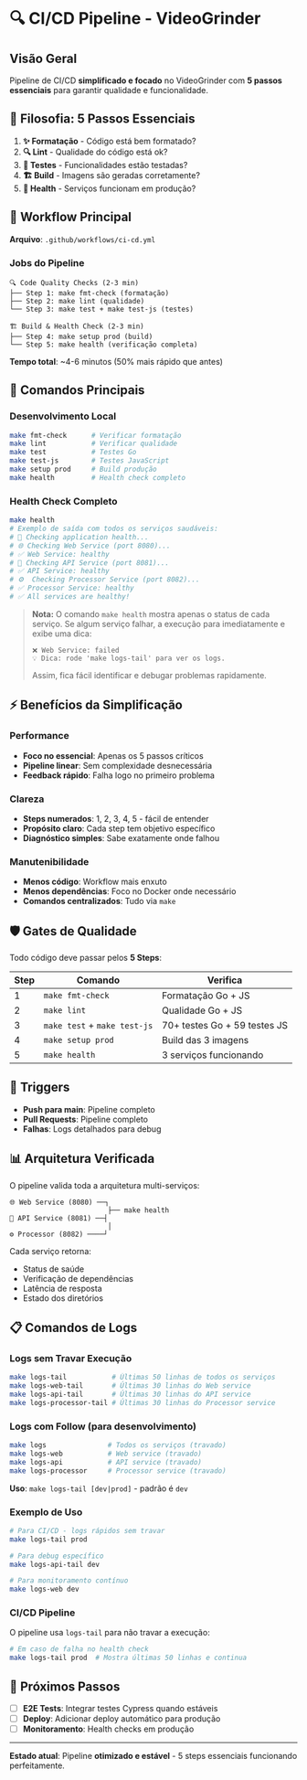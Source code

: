 # 🔍 CI/CD Pipeline - VideoGrinder

## Visão Geral

Pipeline de CI/CD **simplificado e focado** no VideoGrinder com **5 passos essenciais** para garantir qualidade e funcionalidade.

## 🎯 Filosofia: 5 Passos Essenciais

1. **✨ Formatação** - Código está bem formatado?
2. **🔍 Lint** - Qualidade do código está ok?
3. **🧪 Testes** - Funcionalidades estão testadas?
4. **🏗️ Build** - Imagens são geradas corretamente?
5. **🚀 Health** - Serviços funcionam em produção?

## 🚀 Workflow Principal

**Arquivo**: `.github/workflows/ci-cd.yml`

### Jobs do Pipeline

```
🔍 Code Quality Checks (2-3 min)
├── Step 1: make fmt-check (formatação)
├── Step 2: make lint (qualidade)
└── Step 3: make test + make test-js (testes)

🏗️ Build & Health Check (2-3 min)
├── Step 4: make setup prod (build)
└── Step 5: make health (verificação completa)
```

**Tempo total**: ~4-6 minutos (50% mais rápido que antes)

## 🔧 Comandos Principais

### Desenvolvimento Local
```bash
make fmt-check      # Verificar formatação
make lint           # Verificar qualidade
make test           # Testes Go
make test-js        # Testes JavaScript
make setup prod     # Build produção
make health         # Health check completo
```

### Health Check Completo
```bash
make health
# Exemplo de saída com todos os serviços saudáveis:
# 🏥 Checking application health...
# 🌐 Checking Web Service (port 8080)...
# ✅ Web Service: healthy
# 🔌 Checking API Service (port 8081)...
# ✅ API Service: healthy
# ⚙️  Checking Processor Service (port 8082)...
# ✅ Processor Service: healthy
# ✅ All services are healthy!
```

> **Nota:**
> O comando `make health` mostra apenas o status de cada serviço.
> Se algum serviço falhar, a execução para imediatamente e exibe uma dica:
> 
> ```
> ❌ Web Service: failed
> 💡 Dica: rode 'make logs-tail' para ver os logs.
> ```
> Assim, fica fácil identificar e debugar problemas rapidamente.

## ⚡ Benefícios da Simplificação

### Performance
- **Foco no essencial**: Apenas os 5 passos críticos
- **Pipeline linear**: Sem complexidade desnecessária
- **Feedback rápido**: Falha logo no primeiro problema

### Clareza
- **Steps numerados**: 1, 2, 3, 4, 5 - fácil de entender
- **Propósito claro**: Cada step tem objetivo específico
- **Diagnóstico simples**: Sabe exatamente onde falhou

### Manutenibilidade
- **Menos código**: Workflow mais enxuto
- **Menos dependências**: Foco no Docker onde necessário
- **Comandos centralizados**: Tudo via `make`

## 🛡️ Gates de Qualidade

Todo código deve passar pelos **5 Steps**:

| Step | Comando | Verifica |
|------|---------|----------|
| 1 | `make fmt-check` | Formatação Go + JS |
| 2 | `make lint` | Qualidade Go + JS |
| 3 | `make test` + `make test-js` | 70+ testes Go + 59 testes JS |
| 4 | `make setup prod` | Build das 3 imagens |
| 5 | `make health` | 3 serviços funcionando |

## 🔄 Triggers

- **Push para main**: Pipeline completo
- **Pull Requests**: Pipeline completo
- **Falhas**: Logs detalhados para debug

## 📊 Arquitetura Verificada

O pipeline valida toda a arquitetura multi-serviços:

```
🌐 Web Service (8080) ──┐
                        ├── make health
🔌 API Service (8081) ──┤
                        │
⚙️ Processor (8082) ────┘
```

Cada serviço retorna:
- Status de saúde
- Verificação de dependências
- Latência de resposta
- Estado dos diretórios

## 📋 Comandos de Logs

### Logs sem Travar Execução
```bash
make logs-tail           # Últimas 50 linhas de todos os serviços
make logs-web-tail       # Últimas 30 linhas do Web service
make logs-api-tail       # Últimas 30 linhas do API service  
make logs-processor-tail # Últimas 30 linhas do Processor service
```

### Logs com Follow (para desenvolvimento)
```bash
make logs               # Todos os serviços (travado)
make logs-web           # Web service (travado)
make logs-api           # API service (travado)
make logs-processor     # Processor service (travado)
```

**Uso**: `make logs-tail [dev|prod]` - padrão é `dev`

### Exemplo de Uso
```bash
# Para CI/CD - logs rápidos sem travar
make logs-tail prod

# Para debug específico
make logs-api-tail dev

# Para monitoramento contínuo
make logs-web dev
```

### CI/CD Pipeline
O pipeline usa `logs-tail` para não travar a execução:
```bash
# Em caso de falha no health check
make logs-tail prod  # Mostra últimas 50 linhas e continua
```

## 🎯 Próximos Passos

- [ ] **E2E Tests**: Integrar testes Cypress quando estáveis
- [ ] **Deploy**: Adicionar deploy automático para produção
- [ ] **Monitoramento**: Health checks em produção

---

**Estado atual**: Pipeline **otimizado e estável** - 5 steps essenciais funcionando perfeitamente. 
